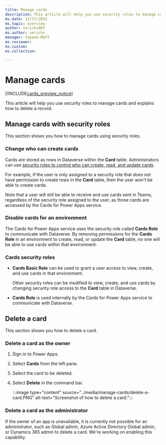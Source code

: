 ```yaml
---
title: Manage cards
description: This article will help you use security roles to manage cards and explains how to delete a record.
ms.date: 11/17/2022
ms.topic: overview
author: sericks007
ms.author: sericks
manager: tapanm-MSFT
ms.reviewer: 
ms.custom: 
ms.collection: 

---
```


# Manage cards

[!INCLUDE[cards_preview_notice](../includes/preview-include.md)]

This article will help you use security roles to manage cards and explains how to delete a record.

## Manage cards with security roles

This section shows you how to manage cards using security roles.

### Change who can create cards

Cards are stored as rows in Dataverse within the **Card** table. Administrators can use [security roles to control who can create, read, and update cards](/power-platform/admin/wp-security-cds#tablerecord-ownership).

For example, if the user is only assigned to a security role that does not have permission to create rows in the **Card** table, then the user won't be able to create cards.

Note that a user will still be able to receive and use cards sent in Teams, regardless of the security role assigned to the user, as those cards are accessed by the Cards for Power Apps service.

### Disable cards for an environment

The Cards for Power Apps service uses the security role called **Cards Role** to communicate with Dataverse. By removing permissions for the **Cards Role** in an environment to create, read, or update the **Card** table, no one will be able to use cards within that environment.

### Cards security roles

- **Cards Basic Role** can be used to grant a user access to view, create, and use cards in that environment. 

   Other security roles can be modified to view, create, and use cards by changing security role access to the **Card** table in Dataverse.

- **Cards Role** is used internally by the Cards for Power Apps service to communicate with Dataverse.

## Delete a card

This section shows you how to delete a card.

### Delete a card as the owner

1. Sign in to Power Apps.
1. Select **Cards** from the left pane.
1. Select the card to be deleted.
1. Select **Delete** in the command bar.

   :::image type="content" source="../media/manage-cards/delete-a-card.PNG" alt-text="Screenshot of how to delete a card.":::

### Delete a card as the administrator

If the owner of an app is unavailable, it is currently not possible for an administrator, such as Global admin, Azure Active Directory Global admin, or Dynamics 365 admin to delete a card. We're working on enabling this capability.
